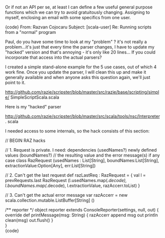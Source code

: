Or if not an API per se, at least I can define a few useful general purpose functions which we can try to avoid gratuitously changing.  Assigning to myself, enclosing an email with some specifics from one user.

{code}
From: Razvan Cojocaru
Subject: [scala-user] Re: Running scripts from a "normal" program

Paul, do you have some time to look at my "problem" ? it's not really a
problem...it's just that every time the parser changes, I have to update my
"hacked" version and that's annoying - it's only like 20 lines... If you
could incorporate that access into the actual parsers?

I created a simple stand-alone example for the 5 use cases, out of which 4
work fine. Once you update the parser, I will clean this up and make it
generally available and when anyone asks this question again, we'll just
point to it.

http://github.com/razie/scripster/blob/master/src/razie/base/scripting/simple/
SimpleScriptScala.scala


Here is my "hacked" parser

http://github.com/razie/scripster/blob/master/src/scala/tools/nsc/Interpreter.
scala
   
I needed access to some internals, so the hack consists of this section:
   
   
// BEGIN RAZ hacks

   // 1. Request is private. I need: dependencies (usedNames?) newly defined
values (boundNames?)
   // the resulting value and the error message(s) if any
   case class RazRequest (usedNames : List[String], boundNames:List[String],
extractionValue:Option[Any], err:List[String])

   // 2. Can't get the last request
   def razLastReq : RazRequest = {
      val l =  prevRequests.last
      RazRequest (l.usedNames.map(_.decode), l.boundNames.map(_.decode),
l.extractionValue, razAccerr.toList)
   }                                                                            
    
   // 3. Can't get the actual error message
   var razAccerr = new scala.collection.mutable.ListBuffer[String] ()
      
  /** reporter */
  object reporter extends ConsoleReporter(settings, null, out) {
    override def printMessage(msg: String) {
      razAccerr append msg
      out println clean(msg)
      out.flush()
    }                                                                           
  }                                                                             
{code}
